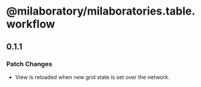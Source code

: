 # @milaboratory/milaboratories.table.workflow

## 0.1.1

### Patch Changes

- View is reloaded when new grid state is set over the network.
